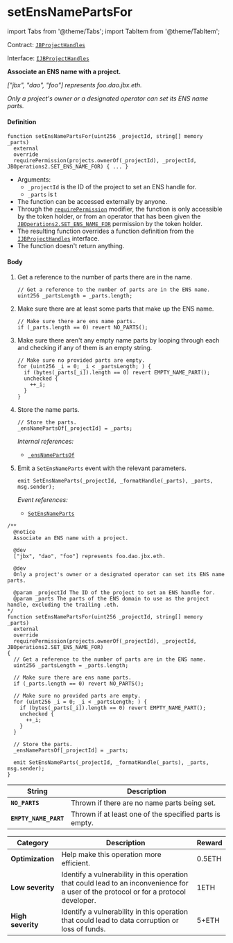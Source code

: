# setEnsNamePartsFor

import Tabs from '@theme/Tabs';
import TabItem from '@theme/TabItem';

Contract: [`JBProjectHandles`](/dev/deprecated/v2/contracts/or-utilities/jbprojecthandles/README.md)​‌

Interface: [`IJBProjectHandles`](/dev/deprecated/v2/interfaces/ijbprojecthandles.md)

<Tabs>
<TabItem value="Step by step" label="Step by step">

**Associate an ENS name with a project.**

_["jbx", "dao", "foo"] represents foo.dao.jbx.eth._

_Only a project's owner or a designated operator can set its ENS name parts._

#### Definition

```
function setEnsNamePartsFor(uint256 _projectId, string[] memory _parts)
  external
  override
  requirePermission(projects.ownerOf(_projectId), _projectId, JBOperations2.SET_ENS_NAME_FOR) { ... }
```

* Arguments:
  * `_projectId` is the ID of the project to set an ENS handle for.
  * `_parts` is t
* The function can be accessed externally by anyone.
* Through the [`requirePermission`](/dev/deprecated/v2/contracts/or-abstract/jboperatable/modifiers/requirepermission.md) modifier, the function is only accessible by the token holder, or from an operator that has been given the [`JBOperations2.SET_ENS_NAME_FOR`](/dev/deprecated/v2/libraries/jboperations2.md) permission by the token holder.
* The resulting function overrides a function definition from the [`IJBProjectHandles`](/dev/deprecated/v2/interfaces/ijbprojecthandles.md) interface.
* The function doesn't return anything.

#### Body

1.  Get a reference to the number of parts there are in the name.

    ```
    // Get a reference to the number of parts are in the ENS name.
    uint256 _partsLength = _parts.length;
    ```

2.  Make sure there are at least some parts that make up the ENS name. 

    ```
    // Make sure there are ens name parts.
    if (_parts.length == 0) revert NO_PARTS();
    ```

3.  Make sure there aren't any empty name parts by looping through each and checking if any of them is an empty string.

    ```
    // Make sure no provided parts are empty.
    for (uint256 _i = 0; _i < _partsLength; ) {
      if (bytes(_parts[_i]).length == 0) revert EMPTY_NAME_PART();
      unchecked {
        ++_i;
      }
    }
    ```

4.  Store the name parts.

    ```
    // Store the parts.
    _ensNamePartsOf[_projectId] = _parts;
    ```

    _Internal references:_

    * [`_ensNamePartsOf`](/dev/deprecated/v2/contracts/or-utilities/jbprojecthandles/properties/-_ensnamepartsof.md)
    
3.  Emit a `SetEnsNameParts` event with the relevant parameters.

    ```
    emit SetEnsNameParts(_projectId, _formatHandle(_parts), _parts, msg.sender);
    ```

    _Event references:_

    * [`SetEnsNameParts`](/dev/deprecated/v2/contracts/or-utilities/jbprojecthandles/events/setensnameparts.md)


</TabItem>

<TabItem value="Code" label="Code">

```
/** 
  @notice 
  Associate an ENS name with a project.

  @dev
  ["jbx", "dao", "foo"] represents foo.dao.jbx.eth.

  @dev
  Only a project's owner or a designated operator can set its ENS name parts.

  @param _projectId The ID of the project to set an ENS handle for.
  @param _parts The parts of the ENS domain to use as the project handle, excluding the trailing .eth.
*/
function setEnsNamePartsFor(uint256 _projectId, string[] memory _parts)
  external
  override
  requirePermission(projects.ownerOf(_projectId), _projectId, JBOperations2.SET_ENS_NAME_FOR)
{
  // Get a reference to the number of parts are in the ENS name.
  uint256 _partsLength = _parts.length;

  // Make sure there are ens name parts.
  if (_parts.length == 0) revert NO_PARTS();

  // Make sure no provided parts are empty.
  for (uint256 _i = 0; _i < _partsLength; ) {
    if (bytes(_parts[_i]).length == 0) revert EMPTY_NAME_PART();
    unchecked {
      ++_i;
    }
  }

  // Store the parts.
  _ensNamePartsOf[_projectId] = _parts;

  emit SetEnsNameParts(_projectId, _formatHandle(_parts), _parts, msg.sender);
}
```

</TabItem>

<TabItem value="Errors" label="Errors">

| String                       | Description                                             |
| ---------------------------- | ------------------------------------------------------- |
| **`NO_PARTS`** | Thrown if there are no name parts being set. |
| **`EMPTY_NAME_PART`** | Thrown if at least one of the specified parts is empty. |

</TabItem>

<TabItem value="Bug bounty" label="Bug bounty">

| Category          | Description                                                                                                                            | Reward |
| ----------------- | -------------------------------------------------------------------------------------------------------------------------------------- | ------ |
| **Optimization**  | Help make this operation more efficient.                                                                                               | 0.5ETH |
| **Low severity**  | Identify a vulnerability in this operation that could lead to an inconvenience for a user of the protocol or for a protocol developer. | 1ETH   |
| **High severity** | Identify a vulnerability in this operation that could lead to data corruption or loss of funds.                                        | 5+ETH  |

</TabItem>
</Tabs>
